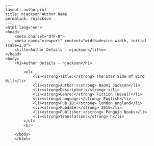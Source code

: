 
    ---
    layout: authorprof
    title: njackson'Author Name 
    permalink: /njackson
    ---
    <html lang="en">
    <head>
        <meta charset="UTF-8">
        <meta name="viewport" content="width=device-width, initial-scale=1.0">
        <title>Author Details - njackson</title>
    </head>
    <body>
        <h1>Author Details - njackson</h1>
        
            <ul>
                <li><strong>Title:</strong> The Star Side Of Bird Hill</li>
                <li><strong>Author:</strong> Naomi Jackson</li>
                <li><strong>Descriptor:</strong> </li>
                <li><strong>Genre:</strong> Fiction (Novel)</li>
                <li><strong>Language:</strong> English</li>
                <li><strong>Pub ID:</strong> london_england</li>
                <li><strong>Pubdate:</strong> 2015</li>
                <li><strong>Publisher:</strong> Penguin Books</li>
                <li><strong>Translation:</strong> n</li>
            </ul>
            <hr>
            
        </body>
        </html>
        
